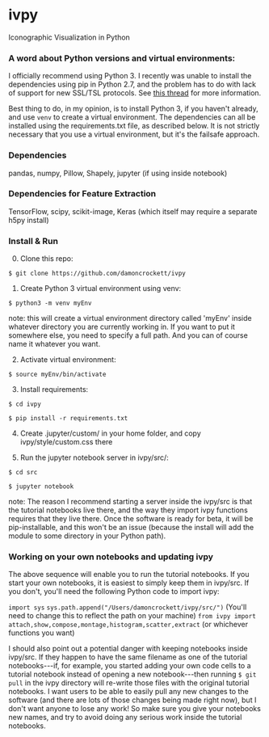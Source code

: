 # ivpy
Iconographic Visualization in Python

### A word about Python versions and virtual environments:

I officially recommend using Python 3. I recently was unable to install the dependencies using pip in Python 2.7, and the problem has to do with lack of support for new SSL/TSL protocols. See [this thread](https://github.com/pypa/get-pip/issues/26) for more information. 

Best thing to do, in my opinion, is to install Python 3, if you haven't already, and use `venv` to create a virtual environment. The dependencies can all be installed using the requirements.txt file, as described below. It is not strictly necessary that you use a virtual environment, but it's the failsafe approach.

### Dependencies 

pandas, numpy, Pillow, Shapely, jupyter (if using inside notebook)

### Dependencies for Feature Extraction

TensorFlow, scipy, scikit-image, Keras (which itself may require a separate h5py install)

### Install & Run

0. Clone this repo:

`$ git clone https://github.com/damoncrockett/ivpy`

1. Create Python 3 virtual environment using venv:

`$ python3 -m venv myEnv`

note: this will create a virtual environment directory called 'myEnv' inside whatever directory you are currently working in. If you want to put it somewhere else, you need to specify a full path. And you can of course name it whatever you want.

2. Activate virtual environment:

`$ source myEnv/bin/activate`

3. Install requirements:

`$ cd ivpy`

`$ pip install -r requirements.txt`

4. Create .jupyter/custom/ in your home folder, and copy ivpy/style/custom.css there

5. Run the jupyter notebook server in ivpy/src/:

`$ cd src`

`$ jupyter notebook`

note: The reason I recommend starting a server inside the ivpy/src is that the tutorial notebooks live there, and the way they import ivpy functions requires that they live there. Once the software is ready for beta, it will be pip-installable, and this won't be an issue (because the install will add the module to some directory in your Python path).

### Working on your own notebooks and updating ivpy

The above sequence will enable you to run the tutorial notebooks. If you start your own notebooks, it is easiest to simply keep them in ivpy/src. If you don't, you'll need the following Python code to import ivpy:

`import sys`
`sys.path.append("/Users/damoncrockett/ivpy/src/")` (You'll need to change this to reflect the path on your machine)
`from ivpy import attach,show,compose,montage,histogram,scatter,extract` (or whichever functions you want)

I should also point out a potential danger with keeping notebooks inside ivpy/src. If they happen to have the same filename as one of the tutorial notebooks---if, for example, you started adding your own code cells to a tutorial notebook instead of opening a new notebook---then running `$ git pull` in the ivpy directory will re-write those files with the original tutorial notebooks. I want users to be able to easily pull any new changes to the software (and there are lots of those changes being made right now), but I don't want anyone to lose any work! So make sure you give your notebooks new names, and try to avoid doing any serious work inside the tutorial notebooks.
